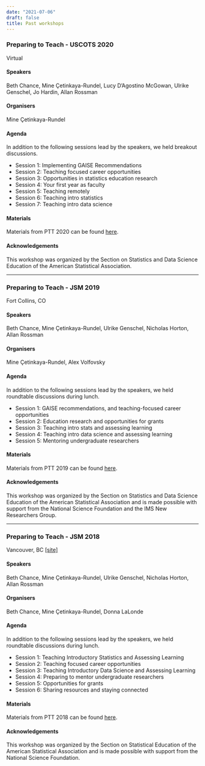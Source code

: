 ```yaml
---
date: "2021-07-06"
draft: false
title: Past workshops
---
```


### Preparing to Teach - USCOTS 2020

Virtual

#### Speakers

Beth Chance, Mine Çetinkaya-Rundel, Lucy D’Agostino McGowan, Ulrike Genschel, Jo Hardin, Allan Rossman

#### Organisers

Mine Çetinkaya-Rundel

#### Agenda

In addition to the following sessions lead by the speakers, we held breakout discussions.

- Session 1: Implementing GAISE Recommendations
- Session 2: Teaching focused career opportunities
- Session 3: Opportunities in statistics education research
- Session 4: Your first year as faculty
- Session 5: Teaching remotely
- Session 6: Teaching intro statistics
- Session 7: Teaching intro data science

#### Materials

Materials from PTT 2020 can be found [here](https://github.com/mine-cetinkaya-rundel/preparing-to-teach/releases/tag/ptt-2020).

#### Acknowledgements

This workshop was organized by the Section on Statistics and Data Science Education of the American Statistical Association.

---

### Preparing to Teach - JSM 2019

Fort Collins, CO

#### Speakers

Beth Chance, Mine Çetinkaya-Rundel, Ulrike Genschel, Nicholas Horton, Allan Rossman

#### Organisers

Mine Çetinkaya-Rundel, Alex Volfovsky

#### Agenda

In addition to the following sessions lead by the speakers, we held roundtable discussions during lunch.

- Session 1: GAISE recommendations, and teaching-focused career opportunities
- Session 2: Education research and opportunities for grants
- Session 3: Teaching intro stats and assessing learning
- Session 4: Teaching intro data science and assessing learning
- Session 5: Mentoring undergraduate researchers

#### Materials

Materials from PTT 2019 can be found [here](https://github.com/mine-cetinkaya-rundel/preparing-to-teach/releases/tag/ptt-2019).

#### Acknowledgements

This workshop was organized by the Section on Statistics and Data Science Education of the American Statistical Association and is made possible with support from the National Science Foundation and the IMS New Researchers Group.

----

### Preparing to Teach - JSM 2018

Vancouver, BC [[site]](https://sites.google.com/view/preparetoteach)

#### Speakers

Beth Chance, Mine Çetinkaya-Rundel, Ulrike Genschel, Nicholas Horton, Allan Rossman

#### Organisers

Beth Chance, Mine Çetinkaya-Rundel, Donna LaLonde

#### Agenda

In addition to the following sessions lead by the speakers, we held roundtable discussions during lunch.

- Session 1: Teaching Introductory Statistics and Assessing Learning
- Session 2: Teaching focused career opportunities
- Session 3: Teaching Introductory Data Science and Assessing Learning
- Session 4: Preparing to mentor undergraduate researchers  
- Session 5: Opportunities for grants 
- Session 6: Sharing resources and staying connected

#### Materials

Materials from PTT 2018 can be found [here](https://github.com/mine-cetinkaya-rundel/preparing-to-teach/releases/tag/ptt-2018).

#### Acknowledgements

This workshop was organized by the Section on Statistical Education of the American Statistical Association and is made possible with support from the National Science Foundation.
